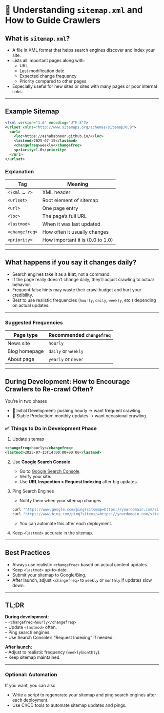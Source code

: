 # 📄 Understanding `sitemap.xml` and How to Guide Crawlers

## What is `sitemap.xml`?

- A file in XML format that helps search engines discover and index your site.
- Lists all important pages along with:
  - URL
  - Last modification date
  - Expected change frequency
  - Priority compared to other pages
- Especially useful for new sites or sites with many pages or poor internal links.

---

## Example Sitemap

```xml
<?xml version="1.0" encoding="UTF-8"?>
<urlset xmlns="http://www.sitemaps.org/schemas/sitemap/0.9">
  <url>
    <loc>https://ashababnoor.github.io/</loc>
    <lastmod>2025-07-15</lastmod>
    <changefreq>weekly</changefreq>
    <priority>1.0</priority>
  </url>
</urlset>
```

### Explanation
| Tag | Meaning |
|-----|---------|
| `<?xml … ?>` | XML header |
| `<urlset>` | Root element of sitemap |
| `<url>` | One page entry |
| `<loc>` | The page’s full URL |
| `<lastmod>` | When it was last updated |
| `<changefreq>` | How often it usually changes |
| `<priority>` | How important it is (0.0 to 1.0) |

---

## What happens if you say it changes **daily**?

- Search engines take it as a **hint**, not a command.
- If the page really doesn’t change daily, they’ll adjust crawling to actual behavior.
- Frequent false hints may waste their crawl budget and hurt your credibility.
- Best to use realistic frequencies (`hourly`, `daily`, `weekly`, etc.) depending on actual updates.

---

### Suggested Frequencies
| Page type | Recommended `changefreq` |
|-----------|---------------------------|
| News site | `hourly` |
| Blog homepage | `daily` or `weekly` |
| About page | `yearly` or `never` |

---

## During Development: How to Encourage Crawlers to Re-crawl Often?

You’re in two phases
- 🔧 Initial Development: pushing hourly → want frequent crawling.
- 🚀 Stable Production: monthly updates → want occasional crawling.

### ✅ Things to Do in Development Phase
1. Update sitemap
```xml
<changefreq>hourly</changefreq>
<lastmod>2025-07-15T14:00:00+00:00</lastmod>
```

2. Use **Google Search Console**
   - Go to [Google Search Console](https://search.google.com/search-console/).
   - Verify your site.
   - Use **URL Inspection > Request Indexing** after big updates.

3. Ping Search Engines
   - Notify them when your sitemap changes.
   ```bash
   curl "https://www.google.com/ping?sitemap=https://yourdomain.com/sitemap.xml"
   curl "https://www.bing.com/ping?sitemap=https://yourdomain.com/sitemap.xml"
   ```
   - You can automate this after each deployment.

4. Keep `<lastmod>` accurate in the sitemap.

---

## Best Practices
- Always use realistic `<changefreq>` based on actual content updates.
- Keep `<lastmod>` up-to-date.
- Submit your sitemap to Google/Bing.
- After launch, adjust `<changefreq>` to `weekly` or `monthly` if updates slow down.

---

## TL;DR

**During development:**  
– `<changefreq>hourly</changefreq>`  
– Update `<lastmod>` often.  
– Ping search engines.  
– Use Search Console’s “Request Indexing” if needed.  

**After launch:**  
– Adjust to realistic frequency (`weekly`/`monthly`).  
– Keep sitemap maintained.

---

### Optional: Automation
If you want, you can also
- Write a script to regenerate your sitemap and ping search engines after each deployment.
- Use CI/CD tools to automate sitemap updates and pings.
